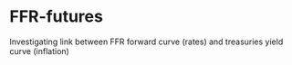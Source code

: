 # FFR-futures
Investigating link between FFR forward curve (rates) and treasuries yield curve (inflation)
